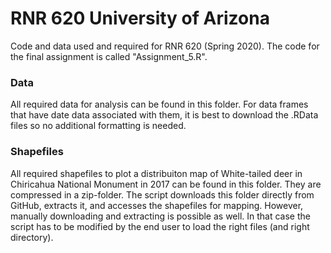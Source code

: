 # RNR 620 University of Arizona
Code and data used and required for RNR 620 (Spring 2020). The code for the final assignment is called "Assignment_5.R".

### Data
All required data for analysis can be found in this folder.
For data frames that have date data associated with them, it is best to download the .RData files so no additional formatting is needed.

### Shapefiles
All required shapefiles to plot a distribuiton map of White-tailed deer in Chiricahua National Monument in 2017 can be found in this folder. They are compressed in a zip-folder. The script downloads this folder directly from GitHub, extracts it, and accesses the shapefiles for mapping. However, manually downloading and extracting is possible as well. In that case the script has to be modified by the end user to load the right files (and right directory).
